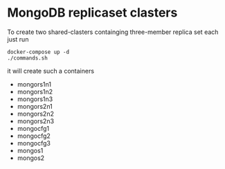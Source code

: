 # MongoDB replicaset clasters

To create two shared-clasters containging three-member replica set each just run
```
docker-compose up -d
./commands.sh
```
it will create such a containers
- mongors1n1
- mongors1n2
- mongors1n3
- mongors2n1
- mongors2n2
- mongors2n3
- mongocfg1
- mongocfg2
- mongocfg3
- mongos1
- mongos2
